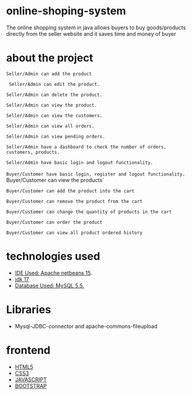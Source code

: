 # online-shoping-system
The online shopping system in java allows buyers to buy goods/products directly from the seller website and it saves time and money of buyer
# about the project

 `Seller/Admin can add the product`
 
` Seller/Admin can edit the product.`
 
`Seller/Admin can delete the product.`

`Seller/Admin can view the product.`

`Seller/Admin can view the customers.`

`Seller/Admin can view all orders.`

`Seller/Admin can view pending orders.`

`Seller/Admin have a dashboard to check the number of orders, customers, products.`

`Seller/Admin have basic login and logout functionality.`

`Buyer/Customer have basic login, register and logout functionality.`
`
`Buyer/Customer can view the products`

`Buyer/Customer can add the product into the cart`

`Buyer/Customer can remove the product from the cart`

`Buyer/Customer can change the quantity of products in the cart`

`Buyer/Customer can order the product`

`Buyer/Customer can view all product ordered history`

# technologies used
- [IDE Used: Apache netbeans 15](https://netbeans.apache.org/download/index.html).
- [jdk 17](https://www.oracle.com/java/technologies/downloads/)
- [Database Used: MySQL 5.5.](https://dev.mysql.com/downloads/mysql/5.7.html)
# Libraries
 - Mysql-JDBC-connector and apache-commons-fileupload
# frontend
- [HTML5](https://www.w3schools.com/html/)
- [CSS3](https://www.w3schools.com/css/default.asp)
- [JAVASCRIPT](https://www.javascript.com/)
- [BOOTSTRAP](https://getbootstrap.com/)
 
